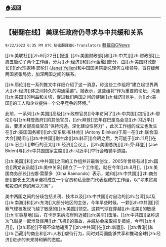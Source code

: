 ###  [:house:返回](README.md)
---


## 【秘翻在线】 美现任政府仍寻求与中共缓和关系
`9/22/2023 6:35 PM UTC 秘密翻譯組G-Translators` [轉載自GNews](https://gnews.org/articles/1727775)

         

[[zh:美联社]][[zh:9月22日]]报道, [[zh:美国财政部]]和[[zh:中共]][[zh:财政部]]上周五启动了两个工作组，分为[[zh:经济]]和[[zh:金融]]部分，由[[zh:美国财政部长]][[zh:珍妮特·耶伦]] ([Janet Yellen](https://apnews.com/hub/janet-yellen))和中国国务院副总理何立峰领导，旨在缓解两国紧张局势，加深两国之间的联系。

[[zh:耶伦]]在一系列推文中详细介绍了这一消息，称这些工作组将“建立起世界两大[[zh:经济]]体之间持久的沟通渠道”。她表示，这些组将“作为重要的论坛，沟通[[zh:美国]]的利益和关切，促进我们两国之间的健康[[zh:经济]]竞争，为[[zh:美国]]的工人和企业提供一个公平竞争的环境。”

此前，一系列[[zh:美国]]高级[[zh:政府官员]]今年访问了[[zh:中共国]]包括[[zh:耶伦]]与[[zh:拜登政府]]的其他官员，[[zh:拜登]]去年在巴厘岛会见[[zh:习近平]]后，要求关键高级官员“保持沟通，深化建设性努力” ，此次工作组的成立也发生在[[zh:美国国务卿]][[zh:安东尼·布林肯]] (Antony Blinken)于周一在[[zh:联合国大会]]期间与[[zh:中共国]]副主席([[zh:韩正]])会晤之后，为可能于[[zh:11月]]在[[zh:旧金山]]举行的亚太[[zh:经济]]会议上，[[zh:美国总统]][[zh:乔·拜登]] (Joe Biden)与[[zh:中共国国家主席]][[zh:习近平]]举行会晤铺平道路。

[[zh:美国]]和[[zh:中共国]]之间的工作组并非最新创立，2005年曾经有过[[zh:国会]]两党议员就[[zh:美中关系]]建立了一个工作组，就在今年[[zh:8月]]，[[zh:美国商务部长]]吉娜·雷蒙多（Gina Raimondo）表示，她和[[zh:中共国]][[zh:商务部]]部长王文涛承诺将成立一个官员和私营部门代表组成的工作组，以“寻求贸易和投资问题的解决方案” 。

美中两国之间的分歧包括关税、技术以及[[zh:中共国]]对自治的[[zh:台湾]]以及[[zh:南海]]和[[zh:东海]]大部分地区的主张，今年早些时候，一颗[[zh:中共国]]侦察气球被发现飞越了敏感的[[zh:美国]]领空。这颗气球在穿越[[zh:北美]]的敏感[[zh:军事基地]]后，在卡罗来纳海岸附近被[[zh:美军]]击落。[[zh:中共国]]坚称这次飞越是一起涉及民用[[zh:飞机]]的事故，并威胁会采取报复措施，今年[[zh:4月]]，[[zh:耶伦]]不痛不痒地谴责了[[zh:中共国]]在[[zh:新疆]]、[[zh:香港]]和[[zh:西藏]]的商业和[[zh:人权]]虐待行为，同时对两国能够共享和推动全球[[zh:经济]]进步的未来持和解的态度。
